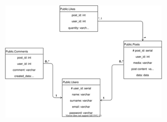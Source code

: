 ![](https://github.com/vladyslav-proga/socialNet/blob/master/documentation/ENTITES-model/Er-model.svg)
